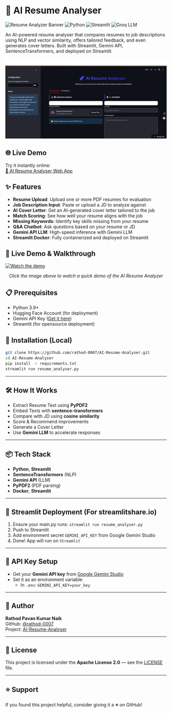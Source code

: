 # 🚀 AI Resume Analyser

![Resume Analyzer Banner](https://img.shields.io/badge/AI-Resume%20Analyser-blue)
![Python](https://img.shields.io/badge/Python-3.9%2B-brightgreen)
![Streamlit](https://img.shields.io/badge/Streamlit-Docker%20Space-red)
![Groq LLM](https://img.shields.io/badge/LLM-Groq-lightgrey)

An AI-powered resume analyser that compares resumes to job descriptions using NLP and vector similarity, offers tailored feedback, and even generates cover letters. Built with Streamlit, Gemini API, SentenceTransformers, and deployed on Streamlit.

<div align="center">
 <img src="https://github.com/pawan941394/-AI-Resume-Analyzer/blob/main/screenshoots/Screenshot%202025-03-29%20115400.png" alt="AI Resume Analyzer Screenshot">
</div>

## 🌐 Live Demo

Try it instantly online:  
[🔗 AI Resume Analyser Web App](https://ai-resume-analyser-app.streamlit.app/)

## ✨ Features

- **Resume Upload**: Upload one or more PDF resumes for evaluation  
- **Job Description Input**: Paste or upload a JD to analyze against  
- **AI Cover Letter**: Get an AI-generated cover letter tailored to the job  
- **Match Scoring**: See how well your resume aligns with the job   
- **Missing Keywords**: Identify key skills missing from your resume  
- **Q&A Chatbot**: Ask questions based on your resume or JD  
- **Gemini API LLM**: High-speed inference with Gemini LLM  
- **Streamlit Docker**: Fully containerized and deployed on Streamlit
## 🎥 Live Demo & Walkthrough

[![Watch the demo](https://img.youtube.com/vi/VIDEO_ID_HERE/0.jpg)](https://github.com/user-attachments/assets/5f177f81-bd94-452e-a377-e1b84f6474fa)

<p align="center"><i>Click the image above to watch a quick demo of the AI Resume Analyzer</i></p>



## 📋 Prerequisites

- Python 3.9+
- Hugging Face Account (for deployment)
- Gemini API Key ([Get it here](https://ai.google.dev/gemini-api/docs/api-key))
- Streamlit (for opensource deployment)

## 🔧 Installation (Local)

```bash
git clone https://github.com/rathod-0007/AI-Resume-Analyser.git
cd AI-Resume-Analyser
pip install -r requirements.txt
streamlit run resume_analyser.py
```
---

## 🛠 How It Works
- Extract Resume Text using **PyPDF2**
- Embed Texts with **sentence-transformers**
- Compare with JD using **cosine similarity**
- Score & Recommend improvements
- Generate a Cover Letter
- Use **Gemini LLM** to accelerate responses

---

## 📦 Tech Stack
- **Python**, **Streamlit**
- **SentenceTransformers** (NLP)
- **Gemini API** (LLM)
- **PyPDF2** (PDF parsing)
- **Docker**, **Streamlit**

---

## 🐳 Streamlit Deployment (For streamlitshare.io)
1. Ensure your main.py runs: `streamlit run resume_analyser.py`
2. Push to Streamlit
3. Add environment secret `GEMINI_API_KEY` from Google Gemini Studio
4. Done! App will run on `Streamlit`

---

## 🔐 API Key Setup
- Get your **Gemini API key** from [Google Gemini Studio](https://ai.google.dev/gemini-api/docs/api-key)
- Set it as an environment variable:
  - In `.env`: `GEMINI_API_KEY=your_key`

---

## 👤 Author
**Rathod Pavan Kumar Naik**  
GitHub: [@rathod-0007](https://github.com/rathod-0007)  
Project: [AI-Resume-Analyser](https://github.com/rathod-0007/AI-Resume-Analyser)

---

## 📄 License
This project is licensed under the **Apache License 2.0** — see the [LICENSE](https://github.com/rathod-0007/AI-Resume-Analyser/blob/main/LICENSE) file.

---

## ⭐️ Support
If you found this project helpful, consider giving it a **⭐️** on GitHub!
